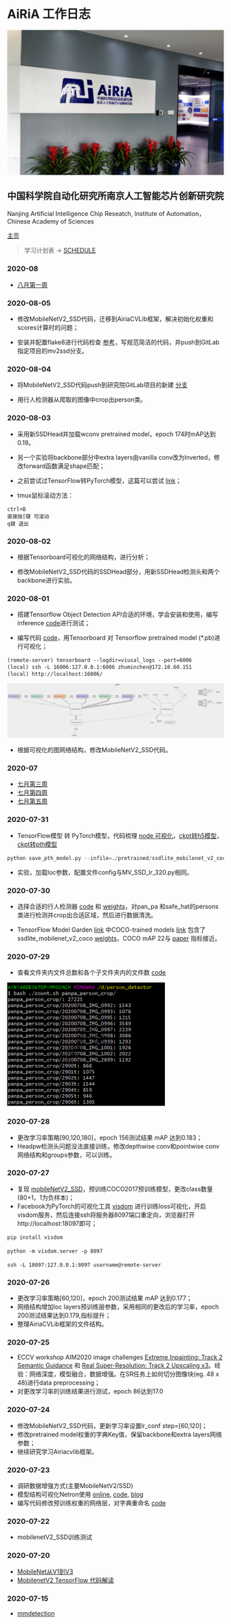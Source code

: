 # AiRiA 工作日志

<p align='center'>
<img src='pic.jpg'>
</p>

## 中国科学院自动化研究所南京人工智能芯片创新研究院
Nanjing Artificial Intelligence Chip Reseatch,  Institute of Automation，Chinese Academy of Sciences

[主页](http://www.airia.cn)

> 学习计划表 -> [SCHEDULE](https://github.com/Liuhongzhi2018/AiRiA/blob/master/SCHEDULE.md)

### 2020-08

- [八月第一周](https://github.com/Liuhongzhi2018/AiRiA/blob/master/WorkLog/2020-08-W1.md)

### 2020-08-05

- 修改MobileNetV2\_SSD代码，迁移到AiriaCVLib框架，解决初始化权重和scores计算时的问题；

- 安装并配置flake8进行代码检查 [参考](https://blog.csdn.net/BNK_along/article/details/84000953)，写规范简洁的代码，并push到GitLab指定项目的mv2ssd分支。

### 2020-08-04

- 将MobileNetV2\_SSD代码push到研究院GitLab项目的新建 [分支](http://172.10.60.219/zhaoxin/Slim_Airiacvlib/tree/mv2ssd)

- 用行人检测器从爬取的图像中crop出person类。


### 2020-08-03

- 采用新SSDHead并加载wconv pretrained model，epoch 174时mAP达到0.19。

- 另一个实验将backbone部分中extra layers由vanilla conv改为Inverted，修改forward函数满足shape匹配；

- 之前尝试过TensorFlow转PyTorch模型，这篇可以尝试 [link](https://www.jianshu.com/p/0a61caeb693b)；

- tmux鼠标滚动方法：
```
ctrl+B
直接按[键 可滚动
q键 退出
```


### 2020-08-02

- 根据Tensorboard可视化的网络结构，进行分析；

- 修改MobileNetV2_SSD代码的SSDHead部分，用新SSDHead检测头和两个backbone进行实验。

### 2020-08-01

- 搭建Tensorflow Object Detection API合适的环境，学会安装和使用，编写inference [code](https://github.com/Liuhongzhi2018/AiRiA/blob/master/Source/inference_demo.py)进行测试；

- 编写代码 [code](https://github.com/Liuhongzhi2018/AiRiA/blob/master/Source/model_graph.py)，用Tensorboard 对 Tensorflow pretrained model (*.pb)进行可视化；
```
(remote-server) tensorboard --logdir=viusal_logs --port=6006
(local) ssh -L 16006:127.0.0.1:6006 zhuminchen@172.10.60.151
(local) http://localhost:16006/
```
![vis](https://github.com/Liuhongzhi2018/AiRiA/blob/master/Source/model_graph.png)

- 根据可视化的图网络结构，修改MobileNetV2_SSD代码。


### 2020-07

- [七月第三周](https://github.com/Liuhongzhi2018/AiRiA/blob/master/WorkLog/2020-07-W3.md)
- [七月第四周](https://github.com/Liuhongzhi2018/AiRiA/blob/master/WorkLog/2020-07-W4.md)
- [七月第五周](https://github.com/Liuhongzhi2018/AiRiA/blob/master/WorkLog/2020-07-W5.md)


### 2020-07-31

- TensorFlow模型 转 PyTorch模型，代码梳理 [node 可视化](https://github.com/Liuhongzhi2018/AiRiA/blob/master/Source/node_visual.py)，[ckpt转h5模型](https://github.com/Liuhongzhi2018/AiRiA/blob/master/Source/transfer2h5_model.py)，[ckpt转pth模型](https://github.com/Liuhongzhi2018/AiRiA/blob/master/Source/save_pth_model)

```python
python save_pth_model.py --infile=./pretrained/ssdlite_mobilenet_v2_coco_2018_05_09/model.ckpt
```

- 实验，加载loc参数，配置文件config与MV\_SSD\_lr\_320.py相同。


### 2020-07-30

- 选择合适的行人检测器 [code](https://github.com/ultralytics/yolov3) 和 [weights](https://drive.google.com/drive/folders/1LezFG5g3BCW6iYaV89B2i64cqEUZD7e0)，对pan\_pa 和safe\_hat的persons类进行检测并crop出合适区域，然后进行数据清洗。

- TensorFlow Model Garden [link](https://github.com/tensorflow/models) 中COCO-trained models [link](https://github.com/tensorflow/models/blob/master/research/object_detection/g3doc/tf1_detection_zoo.md) 包含了 ssdlite\_mobilenet\_v2\_coco [weights](http://download.tensorflow.org/models/object_detection/ssdlite_mobilenet_v2_coco_2018_05_09.tar.gz)，COCO mAP 22与 [paper](http://openaccess.thecvf.com/content_cvpr_2018/papers/Sandler_MobileNetV2_Inverted_Residuals_CVPR_2018_paper.pdf) 指标接近。



### 2020-07-29

- 查看文件夹内文件总数和各个子文件夹内的文件数 [code](https://github.com/Liuhongzhi2018/AiRiA/blob/master/Source/count.sh)

![display](https://github.com/Liuhongzhi2018/AiRiA/blob/master/Source/files_count.png)


### 2020-07-28

- 更改学习率策略[90,120,180]，epoch 156测试结果 mAP 达到0.183；
- Headpw检测头问题没法直接训练，修改depthwise conv和pointwise conv网络结构和groups参数，可以训练。

### 2020-07-27

- 复现 [mobileNetV2_SSD](https://github.com/ZhongyuanW/SSD_mobilenetv2-with-Focal-loss/)，预训练COCO2017预训练模型，更改class数量(80+1，1为负样本)；
- Facebook为PyTorch的可视化工具 [visdom](https://zhuanlan.zhihu.com/p/34692106) 进行训练loss可视化，开启visdom服务，然后连接ssh将服务器8097端口重定向，浏览器打开http://localhost:18097即可；
```
pip install visdom

python -m visdom.server -p 8097 

ssh -L 18097:127.0.0.1:8097 username@remote-server
```


### 2020-07-26

- 更改学习率策略[60,120]，epoch 200测试结果 mAP 达到0.177；
- 网络结构增加loc layers预训练层参数，采用相同的更改后的学习率，epoch 200测试结果达到0.179,指标提升；
- 整理AiriaCVLib框架的文件结构。


### 2020-07-25

- ECCV workshop AIM2020 image challenges [Extreme Inpainting: Track 2 Semantic Guidance](https://competitions.codalab.org/competitions/24676#results) 和 [Real Super-Resolution: Track 2 Upscaling x3](https://competitions.codalab.org/competitions/24681#results)。经验：网络深度，模型融合，数据增强。在SR任务上如何切分图像块(eg. 48 x 48)进行data preprocessing；
- 对更改学习率的训练结果进行测试，epoch 86达到17.0

### 2020-07-24

- 修改MobileNetV2_SSD代码，更新学习率设置lr\_conf step=[60,120]；
- 修改pretrained model权重的字典Key值，保留backbone和extra layers网络参数；
- 继续研究学习Airiacvlib框架。


### 2020-07-23

- 调研数据增强方式(主要MobileNetV2/SSD)
- 模型结构可视化Netron使用 [online](https://lutzroeder.github.io/netron/), [code](https://github.com/lutzroeder/Netron), [blog](https://www.jianshu.com/p/2d1291d69a54)
- 编写代码修改预训练权重的网络层，对字典重命名 [code](https://github.com/Liuhongzhi2018/AiRiA/blob/master/Source/rename_model.py)


### 2020-07-22

- mobilenetV2_SSD训练测试

### 2020-07-20

- [MobileNet从V1到V3](https://zhuanlan.zhihu.com/p/70703846)
- [MobilenetV2 TensorFlow 代码解读](https://zhuanlan.zhihu.com/p/51608073)

### 2020-07-15

- [mmdetection](https://github.com/open-mmlab/mmdetection)
